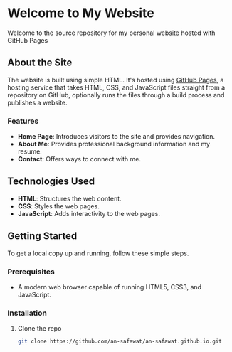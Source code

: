 # Welcome to My Website
Welcome to the source repository for my personal website hosted with GitHub Pages

## About the Site

The website is built using simple HTML. It's hosted using [GitHub Pages](https://pages.github.com/),
a hosting service that takes HTML, CSS, and JavaScript files straight from a repository on GitHub,
optionally runs the files through a build process and publishes a website.

### Features

- **Home Page**: Introduces visitors to the site and provides navigation.
- **About Me**: Provides professional background information and my resume.
- **Contact**: Offers ways to connect with me.

## Technologies Used

- **HTML**: Structures the web content.
- **CSS**: Styles the web pages.
- **JavaScript**: Adds interactivity to the web pages.

## Getting Started

To get a local copy up and running, follow these simple steps.

### Prerequisites

- A modern web browser capable of running HTML5, CSS3, and JavaScript.

### Installation

1. Clone the repo
   ```sh
   git clone https://github.com/an-safawat/an-safawat.github.io.git
